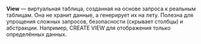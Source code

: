 
**View** — виртуальная таблица, созданная на основе запроса к реальным таблицам. Она не хранит данные, а генерирует их на лету. Полезна для упрощения сложных запросов, безопасности (скрывает столбцы) и абстракции. Например, CREATE VIEW для отображения только определённых данных.